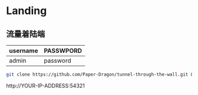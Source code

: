 # Landing

## 流量着陆端

| username | PASSWPORD |
| -------- | --------- |
| admin    | password  |

```bash
git clone https://github.com/Paper-Dragon/tunnel-through-the-wall.git && cd tunnel-through-the-wall/landing && docker-compose up -d
```

http://YOUR-IP-ADDRESS:54321
